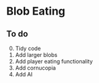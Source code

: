 # Blob Eating

## To do
0. Tidy code
1. Add larger blobs
2. Add player eating functionality
3. Add cornucopia
4. Add AI
